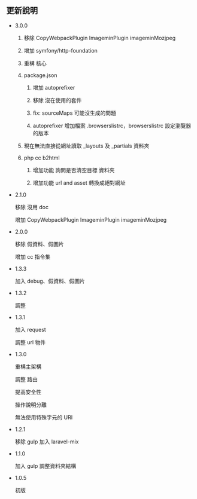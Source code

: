 ## 更新說明 ##

* 3.0.0
    
    1. 移除 CopyWebpackPlugin ImageminPlugin imageminMozjpeg
    
    2. 增加 symfony/http-foundation
    
    3. 重構 核心
    
    4. package.json
        
        1. 增加 autoprefixer
        
        2. 移除 沒在使用的套件
        
        3. fix: sourceMaps 可能沒生成的問題
        
        4. autoprefixer 增加檔案 .browserslistrc，browserslistrc 設定瀏覽器的版本
        
    5. 現在無法直接從網址讀取 _layouts  及 _partials 資料夾
    
    6. php cc b2html
    
        1. 增加功能 詢問是否清空目標 資料夾
        
        2. 增加功能 url and asset 轉換成絕對網址

* 2.1.0

    移除 沒用 doc
    
    增加 CopyWebpackPlugin ImageminPlugin imageminMozjpeg

* 2.0.0

    移除 假資料、假圖片
    
    增加 cc 指令集

* 1.3.3

    加入 debug、假資料、假圖片

* 1.3.2

    調整

* 1.3.1

    加入 request
    
    調整 url 物件

* 1.3.0

    重構主架構
   
    調整 路由
    
    提高安全性
    
    操作說明分離
    
    無法使用特殊字元的 URI

* 1.2.1

    移除 gulp 加入 laravel-mix

* 1.1.0

    加入 gulp 調整資料夾結構

* 1.0.5

    初版